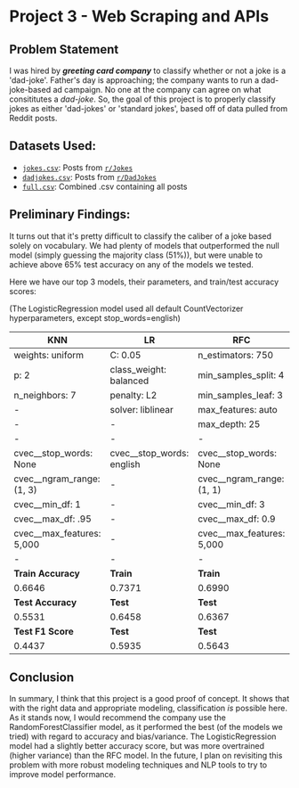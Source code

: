 # Project 3 - Web Scraping and APIs


## Problem Statement

I was hired by ***greeting card company*** to classify whether or not a joke is a 'dad-joke'. Father's day is approaching; the company wants to run a dad-joke-based ad campaign. No one at the company can agree on what consititutes a *dad-joke*. So, the goal of this project is to properly classify jokes as either 'dad-jokes' or 'standard jokes', based off of data pulled from Reddit posts.


## Datasets Used:

* [`jokes.csv`](./data/jokes.csv): Posts from [`r/Jokes`](https://www.reddit.com/r/jokes)
* [`dadjokes.csv`](./data/dadjokes.csv): Posts from [`r/DadJokes`](https://www.reddit.com/r/dadjokes)
* [`full.csv`](./data/full.csv): Combined .csv containing all posts


## Preliminary Findings:

It turns out that it's pretty difficult to classify the caliber of a joke based solely on vocabulary. We had plenty of models that outperformed the null model (simply guessing the majority class (51%)), but were unable to achieve above 65% test accuracy on any of the models we tested.

Here we have our top 3 models, their parameters, and train/test accuracy scores:

(The LogisticRegression model used all default CountVectorizer hyperparameters, except stop_words=english)

| KNN | LR | RFC |
|---|---|---|
| weights: uniform | C: 0.05 | n_estimators: 750 |
| p: 2 | class_weight: balanced | min_samples_split: 4 |
| n_neighbors: 7 | penalty: L2 | min_samples_leaf: 3 |
| - | solver: liblinear | max_features: auto |
|-|-| max_depth: 25 |
|-|-|-|
| cvec__stop_words: None | cvec__stop_words: english | cvec__stop_words: None |
| cvec__ngram_range: (1, 3) | - | cvec__ngram_range: (1, 1) |
| cvec__min_df: 1 | - | cvec__min_df: 3 |
| cvec__max_df: .95 | - | cvec__max_df: 0.9 |
| cvec__max_features: 5,000 | - | cvec__max_features: 5,000 |
|-|-|-|
| **Train Accuracy** | **Train** | **Train** |
| 0.6646 | 0.7371 | 0.6990 |
| **Test Accuracy** | **Test** | **Test** |
| 0.5531 | 0.6458 | 0.6367 |
| **Test F1 Score** | **Test** | **Test** |
| 0.4437 | 0.5935 | 0.5643 |


## Conclusion

In summary, I think that this project is a good proof of concept. It shows that with the right data and appropriate modeling, classification *is* possible here. As it stands now, I would recommend the company use the RandomForestClassifier model, as it performed the best (of the models we tried) with regard to accuracy and bias/variance. The LogisticRegression model had a slightly better accuracy score, but was more overtrained (higher variance) than the RFC model. In the future, I plan on revisiting this problem with more robust modeling techniques and NLP tools to try to improve model performance.
